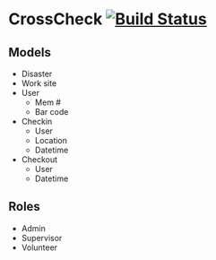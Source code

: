 # CrossCheck [![Build Status](https://travis-ci.org/yohanmishkin/crosscheck.svg?branch=master)](https://travis-ci.org/yohanmishkin/crosscheck)

## Models
* Disaster
* Work site
* User
	* Mem #
	* Bar code
* Checkin
	* User
	* Location
	* Datetime
* Checkout
	* User
	* Datetime

## Roles
* Admin
* Supervisor
* Volunteer
